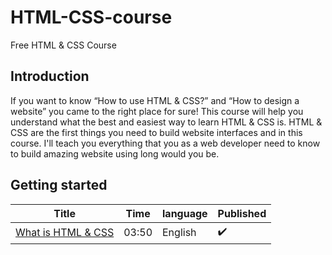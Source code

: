# HTML-CSS-course
Free HTML &amp; CSS Course

## Introduction
If you want to know “How to use HTML & CSS?” and “How to design a website” you came to the right place for sure! This course will help you understand what the best and easiest way to learn HTML & CSS is.
HTML & CSS are the first things you need to build website interfaces and in this course. I'll teach you everything that you as a web developer need to know to build amazing website using long would you be.

## Getting started
| Title           | Time | language | Published | 
|-----------------|------|----------|-----------|
| [What is HTML & CSS](https://www.youtube.com/watch?v=ipFVn99rqCo) | 03:50 | English | :heavy_check_mark: |

